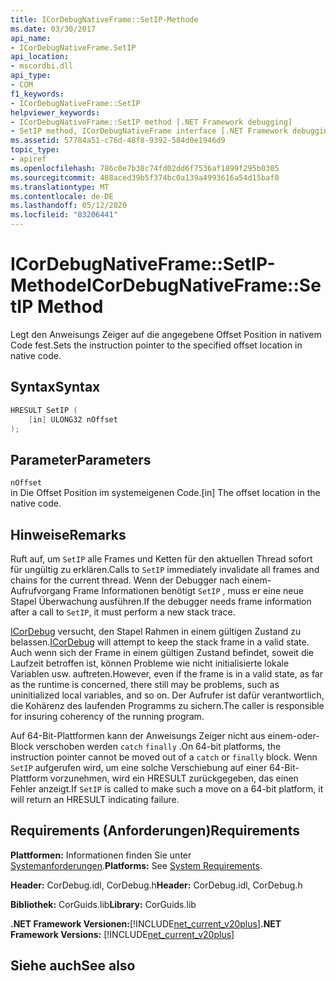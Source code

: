 ```yaml
---
title: ICorDebugNativeFrame::SetIP-Methode
ms.date: 03/30/2017
api_name:
- ICorDebugNativeFrame.SetIP
api_location:
- mscordbi.dll
api_type:
- COM
f1_keywords:
- ICorDebugNativeFrame::SetIP
helpviewer_keywords:
- ICorDebugNativeFrame::SetIP method [.NET Framework debugging]
- SetIP method, ICorDebugNativeFrame interface [.NET Framework debugging]
ms.assetid: 57784a51-c76d-48f8-9392-584d0e1946d9
topic_type:
- apiref
ms.openlocfilehash: 786c0e7b38c74fd02dd6f7536af1899f295b0305
ms.sourcegitcommit: 488aced39b5f374bc0a139a4993616a54d15baf0
ms.translationtype: MT
ms.contentlocale: de-DE
ms.lasthandoff: 05/12/2020
ms.locfileid: "83206441"
---
```

# <a name="icordebugnativeframesetip-method"></a><span data-ttu-id="e1d8a-102">ICorDebugNativeFrame::SetIP-Methode</span><span class="sxs-lookup"><span data-stu-id="e1d8a-102">ICorDebugNativeFrame::SetIP Method</span></span>
<span data-ttu-id="e1d8a-103">Legt den Anweisungs Zeiger auf die angegebene Offset Position in nativem Code fest.</span><span class="sxs-lookup"><span data-stu-id="e1d8a-103">Sets the instruction pointer to the specified offset location in native code.</span></span>  
  
## <a name="syntax"></a><span data-ttu-id="e1d8a-104">Syntax</span><span class="sxs-lookup"><span data-stu-id="e1d8a-104">Syntax</span></span>  
  
```cpp  
HRESULT SetIP (  
    [in] ULONG32 nOffset  
);  
```  
  
## <a name="parameters"></a><span data-ttu-id="e1d8a-105">Parameter</span><span class="sxs-lookup"><span data-stu-id="e1d8a-105">Parameters</span></span>  
 `nOffset`  
 <span data-ttu-id="e1d8a-106">in Die Offset Position im systemeigenen Code.</span><span class="sxs-lookup"><span data-stu-id="e1d8a-106">[in] The offset location in the native code.</span></span>  
  
## <a name="remarks"></a><span data-ttu-id="e1d8a-107">Hinweise</span><span class="sxs-lookup"><span data-stu-id="e1d8a-107">Remarks</span></span>  
 <span data-ttu-id="e1d8a-108">Ruft auf, um `SetIP` alle Frames und Ketten für den aktuellen Thread sofort für ungültig zu erklären.</span><span class="sxs-lookup"><span data-stu-id="e1d8a-108">Calls to `SetIP` immediately invalidate all frames and chains for the current thread.</span></span> <span data-ttu-id="e1d8a-109">Wenn der Debugger nach einem-Aufrufvorgang Frame Informationen benötigt `SetIP` , muss er eine neue Stapel Überwachung ausführen.</span><span class="sxs-lookup"><span data-stu-id="e1d8a-109">If the debugger needs frame information after a call to `SetIP`, it must perform a new stack trace.</span></span>  
  
 <span data-ttu-id="e1d8a-110">[ICorDebug](icordebug-interface.md) versucht, den Stapel Rahmen in einem gültigen Zustand zu belassen.</span><span class="sxs-lookup"><span data-stu-id="e1d8a-110">[ICorDebug](icordebug-interface.md) will attempt to keep the stack frame in a valid state.</span></span> <span data-ttu-id="e1d8a-111">Auch wenn sich der Frame in einem gültigen Zustand befindet, soweit die Laufzeit betroffen ist, können Probleme wie nicht initialisierte lokale Variablen usw. auftreten.</span><span class="sxs-lookup"><span data-stu-id="e1d8a-111">However, even if the frame is in a valid state, as far as the runtime is concerned, there still may be problems, such as uninitialized local variables, and so on.</span></span> <span data-ttu-id="e1d8a-112">Der Aufrufer ist dafür verantwortlich, die Kohärenz des laufenden Programms zu sichern.</span><span class="sxs-lookup"><span data-stu-id="e1d8a-112">The caller is responsible for insuring coherency of the running program.</span></span>  
  
 <span data-ttu-id="e1d8a-113">Auf 64-Bit-Plattformen kann der Anweisungs Zeiger nicht aus einem-oder-Block verschoben werden `catch` `finally` .</span><span class="sxs-lookup"><span data-stu-id="e1d8a-113">On 64-bit platforms, the instruction pointer cannot be moved out of a `catch` or `finally` block.</span></span> <span data-ttu-id="e1d8a-114">Wenn `SetIP` aufgerufen wird, um eine solche Verschiebung auf einer 64-Bit-Plattform vorzunehmen, wird ein HRESULT zurückgegeben, das einen Fehler anzeigt.</span><span class="sxs-lookup"><span data-stu-id="e1d8a-114">If `SetIP` is called to make such a move on a 64-bit platform, it will return an HRESULT indicating failure.</span></span>  
  
## <a name="requirements"></a><span data-ttu-id="e1d8a-115">Requirements (Anforderungen)</span><span class="sxs-lookup"><span data-stu-id="e1d8a-115">Requirements</span></span>  
 <span data-ttu-id="e1d8a-116">**Plattformen:** Informationen finden Sie unter [Systemanforderungen](../../get-started/system-requirements.md).</span><span class="sxs-lookup"><span data-stu-id="e1d8a-116">**Platforms:** See [System Requirements](../../get-started/system-requirements.md).</span></span>  
  
 <span data-ttu-id="e1d8a-117">**Header:** CorDebug.idl, CorDebug.h</span><span class="sxs-lookup"><span data-stu-id="e1d8a-117">**Header:** CorDebug.idl, CorDebug.h</span></span>  
  
 <span data-ttu-id="e1d8a-118">**Bibliothek:** CorGuids.lib</span><span class="sxs-lookup"><span data-stu-id="e1d8a-118">**Library:** CorGuids.lib</span></span>  
  
 <span data-ttu-id="e1d8a-119">**.NET Framework Versionen:**[!INCLUDE[net_current_v20plus](../../../../includes/net-current-v20plus-md.md)]</span><span class="sxs-lookup"><span data-stu-id="e1d8a-119">**.NET Framework Versions:** [!INCLUDE[net_current_v20plus](../../../../includes/net-current-v20plus-md.md)]</span></span>  
  
## <a name="see-also"></a><span data-ttu-id="e1d8a-120">Siehe auch</span><span class="sxs-lookup"><span data-stu-id="e1d8a-120">See also</span></span>

